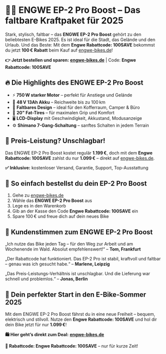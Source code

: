 <h1>🚴‍♂️ ENGWE EP-2 Pro Boost – Das faltbare Kraftpaket für 2025</h1>

  <p>Stark, stylisch, faltbar – das <strong>ENGWE EP-2 Pro Boost</strong> gehört zu den beliebtesten E-Bikes 2025. Es ist ideal für die Stadt, das Gelände und den Urlaub. Und das Beste: Mit dem <strong>Engwe Rabattcode: 100SAVE</strong> bekommst du jetzt <strong>100 € Rabatt</strong> beim Kauf auf <a href="https://engwe-bikes.de/?ref=TONYPHAM" target="_blank">engwe-bikes.de</a>!</p>

  <p><strong>👉 Jetzt bestellen und sparen:</strong> <a href="https://engwe-bikes.de/?ref=TONYPHAM" target="_blank"><strong>engwe-bikes.de</strong></a> | Code: <strong>Engwe Rabattcode: 100SAVE</strong></p>

  <h2>🔥 Die Highlights des ENGWE EP-2 Pro Boost</h2>
  <ul>
    <li>⚡ <strong>750 W starker Motor</strong> – perfekt für Anstiege und Gelände</li>
    <li>🔋 <strong>48 V 13Ah Akku</strong> – Reichweite bis zu 100 km</li>
    <li>🧳 <strong>Faltbares Design</strong> – ideal für den Kofferraum, Camper & Büro</li>
    <li>🛞 <strong>20" Fat-Tires</strong> – für maximalen Grip und Komfort</li>
    <li>🖥️ <strong>LCD-Display</strong> mit Geschwindigkeit, Akkustand, Modusanzeige</li>
    <li>⚙️ <strong>Shimano 7-Gang-Schaltung</strong> – sanftes Schalten in jedem Terrain</li>
  </ul>

  <h2>💸 Preis-Leistung? Unschlagbar!</h2>
  <p>Das ENGWE EP-2 Pro Boost kostet regulär <strong>1.199 €</strong>, doch mit dem <strong>Engwe Rabattcode: 100SAVE</strong> zahlst du nur <strong>1.099 €</strong> – direkt auf <a href="https://engwe-bikes.de/?ref=TONYPHAM" target="_blank">engwe-bikes.de</a>.</p>

  <p><strong>✅ Inklusive:</strong> kostenloser Versand, Garantie, Support, Top-Ausstattung</p>

  <h2>🛒 So einfach bestellst du dein EP-2 Pro Boost</h2>
  <ol>
    <li>Gehe zu <a href="https://engwe-bikes.de/?ref=TONYPHAM" target="_blank">engwe-bikes.de</a></li>
    <li>Wähle das <strong>ENGWE EP-2 Pro Boost</strong> aus</li>
    <li>Lege es in den Warenkorb</li>
    <li>Gib an der Kasse den Code <strong>Engwe Rabattcode: 100SAVE</strong> ein</li>
    <li>Spare 100 € und freue dich auf dein neues Bike</li>
  </ol>

  <h2>💬 Kundenstimmen zum ENGWE EP-2 Pro Boost</h2>
  <p>„Ich nutze das Bike jeden Tag – für den Weg zur Arbeit und am Wochenende im Wald. Absolut empfehlenswert!“ – <strong>Tom, Frankfurt</strong></p>
  <p>„Der Rabattcode hat funktioniert. Das EP-2 Pro ist stabil, kraftvoll und faltbar – genau was ich gesucht habe.“ – <strong>Marlene, Leipzig</strong></p>
  <p>„Das Preis-Leistungs-Verhältnis ist unschlagbar. Und die Lieferung war schnell und problemlos.“ – <strong>Jonas, Berlin</strong></p>

  <h2>🚀 Dein perfekter Start in den E-Bike-Sommer 2025</h2>
  <p>Mit dem ENGWE EP-2 Pro Boost fährst du in eine neue Freiheit – bequem, elektrisch und stilvoll. Nutze den <strong>Engwe Rabattcode: 100SAVE</strong> und hol dir dein Bike jetzt für nur <strong>1.099 €</strong>!</p>

  <p><strong>🛍️ Hier geht’s direkt zum Deal:</strong> <a href="https://engwe-bikes.de/?ref=TONYPHAM" target="_blank"><strong>engwe-bikes.de</strong></a></p>
  <p><strong>🎁 Rabattcode: Engwe Rabattcode: 100SAVE</strong> – nur für kurze Zeit!</p>

</body>
</html>
